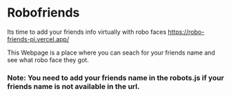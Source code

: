 # Robofriends

Its time to add your friends info virtually with robo faces 
https://robo-friends-pi.vercel.app/ 



This Webpage is a place where you can seach for your friends name and see what robo face they got. 
### Note: You need to add your friends name in the robots.js if your friends name is not available in the url. 
